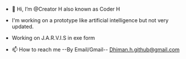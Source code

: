 - 👋 Hi, I’m @Creator H also known as Coder H
-    I'm working on a prototype like artificial intelligence but not very updated.

-    Working on J.A.R.V.I.S in exe form

- 📫 How to reach me --By Email/Gmail--  Dhiman.h.github@gmail.com

<!---
Creator-of-Jocasta/Creator-of-Jocasta is a ✨ special ✨ repository because its `README.md` (this file) appears on your GitHub profile.
You can click the Preview link to take a look at your changes.
--->
